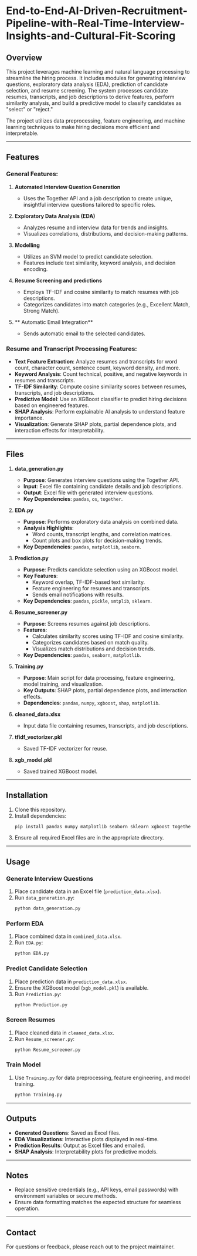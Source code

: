 # End-to-End-AI-Driven-Recruitment-Pipeline-with-Real-Time-Interview-Insights-and-Cultural-Fit-Scoring

## Overview
This project leverages machine learning and natural language processing to streamline the hiring process. It includes modules for generating interview questions, exploratory data analysis (EDA), prediction of candidate selection, and resume screening. The system processes candidate resumes, transcripts, and job descriptions to derive features, perform similarity analysis, and build a predictive model to classify candidates as "select" or "reject."

The project utilizes data preprocessing, feature engineering, and machine learning techniques to make hiring decisions more efficient and interpretable.

---

## Features

### General Features:
1. **Automated Interview Question Generation**  
   - Uses the Together API and a job description to create unique, insightful interview questions tailored to specific roles.

2. **Exploratory Data Analysis (EDA)**  
   - Analyzes resume and interview data for trends and insights.  
   - Visualizes correlations, distributions, and decision-making patterns.

3. **Modelling**  
   - Utilizes an SVM model to predict candidate selection.  
   - Features include text similarity, keyword analysis, and decision encoding.

4. **Resume Screening and predictions**  
   - Employs TF-IDF and cosine similarity to match resumes with job descriptions.  
   - Categorizes candidates into match categories (e.g., Excellent Match, Strong Match).

5. ** Automatic Email Integration**  
   - Sends automatic email to the selected candidates.

### Resume and Transcript Processing Features:
- **Text Feature Extraction**: Analyze resumes and transcripts for word count, character count, sentence count, keyword density, and more.
- **Keyword Analysis**: Count technical, positive, and negative keywords in resumes and transcripts.
- **TF-IDF Similarity**: Compute cosine similarity scores between resumes, transcripts, and job descriptions.
- **Predictive Model**: Use an XGBoost classifier to predict hiring decisions based on engineered features.
- **SHAP Analysis**: Perform explainable AI analysis to understand feature importance.
- **Visualization**: Generate SHAP plots, partial dependence plots, and interaction effects for interpretability.

---

## Files

1. **data_generation.py**  
   - **Purpose**: Generates interview questions using the Together API.  
   - **Input**: Excel file containing candidate details and job descriptions.  
   - **Output**: Excel file with generated interview questions.  
   - **Key Dependencies**: `pandas`, `os`, `together`.

2. **EDA.py**  
   - **Purpose**: Performs exploratory data analysis on combined data.  
   - **Analysis Highlights**:  
     - Word counts, transcript lengths, and correlation matrices.  
     - Count plots and box plots for decision-making trends.  
   - **Key Dependencies**: `pandas`, `matplotlib`, `seaborn`.

3. **Prediction.py**  
   - **Purpose**: Predicts candidate selection using an XGBoost model.  
   - **Key Features**:  
     - Keyword overlap, TF-IDF-based text similarity.  
     - Feature engineering for resumes and transcripts.  
     - Sends email notifications with results.  
   - **Key Dependencies**: `pandas`, `pickle`, `smtplib`, `sklearn`.

4. **Resume_screener.py**  
   - **Purpose**: Screens resumes against job descriptions.  
   - **Features**:  
     - Calculates similarity scores using TF-IDF and cosine similarity.  
     - Categorizes candidates based on match quality.  
     - Visualizes match distributions and decision trends.  
   - **Key Dependencies**: `pandas`, `seaborn`, `matplotlib`.

5. **Training.py**  
   - **Purpose**: Main script for data processing, feature engineering, model training, and visualization.  
   - **Key Outputs**: SHAP plots, partial dependence plots, and interaction effects.  
   - **Dependencies**: `pandas`, `numpy`, `xgboost`, `shap`, `matplotlib`.

6. **cleaned_data.xlsx**  
   - Input data file containing resumes, transcripts, and job descriptions.

7. **tfidf_vectorizer.pkl**  
   - Saved TF-IDF vectorizer for reuse.

8. **xgb_model.pkl**  
   - Saved trained XGBoost model.

---

## Installation

1. Clone this repository.  
2. Install dependencies:  
   ```bash
   pip install pandas numpy matplotlib seaborn sklearn xgboost together-python shap
   ```
3. Ensure all required Excel files are in the appropriate directory.

---

## Usage

### Generate Interview Questions
1. Place candidate data in an Excel file (`prediction_data.xlsx`).
2. Run `data_generation.py`:  
   ```bash
   python data_generation.py
   ```

### Perform EDA
1. Place combined data in `combined_data.xlsx`.
2. Run `EDA.py`:  
   ```bash
   python EDA.py
   ```

### Predict Candidate Selection
1. Place prediction data in `prediction_data.xlsx`.
2. Ensure the XGBoost model (`xgb_model.pkl`) is available.
3. Run `Prediction.py`:  
   ```bash
   python Prediction.py
   ```

### Screen Resumes
1. Place cleaned data in `cleaned_data.xlsx`.
2. Run `Resume_screener.py`:  
   ```bash
   python Resume_screener.py
   ```

### Train Model
1. Use `Training.py` for data preprocessing, feature engineering, and model training.  
   ```bash
   python Training.py
   ```

---

## Outputs
- **Generated Questions**: Saved as Excel files.
- **EDA Visualizations**: Interactive plots displayed in real-time.
- **Prediction Results**: Output as Excel files and emailed.
- **SHAP Analysis**: Interpretability plots for predictive models.

---

## Notes
- Replace sensitive credentials (e.g., API keys, email passwords) with environment variables or secure methods.
- Ensure data formatting matches the expected structure for seamless operation.

---

## Contact
For questions or feedback, please reach out to the project maintainer.
